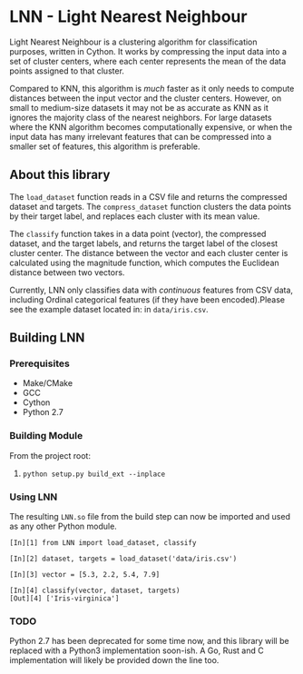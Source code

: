 # LNN - Light Nearest Neighbour


Light Nearest Neighbour is a clustering algorithm for classification purposes, written in Cython. It works by compressing the input data into a set of cluster centers, where each center represents the mean of the data points assigned to that cluster.

Compared to KNN, this algorithm is _much_ faster as it only needs to compute distances between the input vector and the cluster centers. However, on small to medium-size datasets it may not be as accurate as KNN as it ignores the majority class of the nearest neighbors. For large datasets where the KNN algorithm becomes computationally expensive, or when the input data has many irrelevant features that can be compressed into a smaller set of features, this algorithm is preferable.

## About this library

The `load_dataset` function reads in a CSV file and returns the compressed dataset and targets. The `compress_dataset` function clusters the data points by their target label, and replaces each cluster with its mean value.

The `classify` function takes in a data point (vector), the compressed dataset, and the target labels, and returns the target label of the closest cluster center. The distance between the vector and each cluster center is calculated using the magnitude function, which computes the Euclidean distance between two vectors.




Currently, LNN only classifies data with _continuous_ features from CSV data, including Ordinal categorical features (if they have been encoded).Please see the example dataset located in:
in `data/iris.csv`.
 

## Building LNN 

### Prerequisites

- Make/CMake
- GCC
- Cython
- Python 2.7

### Building Module

From the project root:

1. `python setup.py build_ext --inplace`

### Using LNN
The resulting `LNN.so` file from the build step can now be imported and used as any other Python
module.

```
[In][1] from LNN import load_dataset, classify

[In][2] dataset, targets = load_dataset('data/iris.csv')

[In][3] vector = [5.3, 2.2, 5.4, 7.9]

[In][4] classify(vector, dataset, targets)
[Out][4] ['Iris-virginica']

```

### TODO

Python 2.7 has been deprecated for some time now, and this library will be replaced with a Python3 implementation soon-ish. A Go, Rust and C implementation will likely be provided down the line too.


